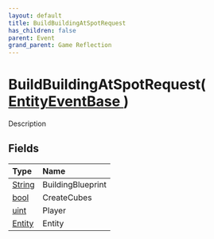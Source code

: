 ```yaml
---
layout: default
title: BuildBuildingAtSpotRequest
has_children: false
parent: Event
grand_parent: Game Reflection
---
```

# BuildBuildingAtSpotRequest( [ EntityEventBase ](/docs/game-reflection/events/entity_event_base) )
Description 

## Fields

| Type | Name |
|:-------------|:--------------|
| [String](/docs/game-reflection/components/string) | BuildingBlueprint |
| [bool](/docs/game-reflection/components/bool) | CreateCubes |
| [uint](/docs/game-reflection/components/uint) | Player |
| [Entity](/docs/game-reflection/classes/entity) | Entity |

